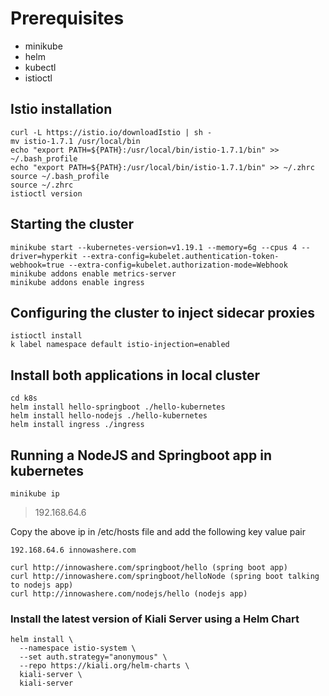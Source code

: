 # Prerequisites
- minikube
- helm
- kubectl
- istioctl

## Istio installation
```
curl -L https://istio.io/downloadIstio | sh -
mv istio-1.7.1 /usr/local/bin
echo "export PATH=${PATH}:/usr/local/bin/istio-1.7.1/bin" >> ~/.bash_profile
echo "export PATH=${PATH}:/usr/local/bin/istio-1.7.1/bin" >> ~/.zhrc
source ~/.bash_profile
source ~/.zhrc
istioctl version
```

## Starting the cluster
```
minikube start --kubernetes-version=v1.19.1 --memory=6g --cpus 4 --driver=hyperkit --extra-config=kubelet.authentication-token-webhook=true --extra-config=kubelet.authorization-mode=Webhook
minikube addons enable metrics-server
minikube addons enable ingress
```

## Configuring the cluster to inject sidecar proxies
```
istioctl install
k label namespace default istio-injection=enabled
```

## Install both applications in local cluster
```
cd k8s
helm install hello-springboot ./hello-kubernetes
helm install hello-nodejs ./hello-kubernetes
helm install ingress ./ingress
```

## Running a NodeJS and Springboot app in kubernetes
`minikube ip`
>192.168.64.6

Copy the above ip in /etc/hosts file and add the following key value pair
```
192.168.64.6 innowashere.com
```

```
curl http://innowashere.com/springboot/hello (spring boot app)
curl http://innowashere.com/springboot/helloNode (spring boot talking to nodejs app)
curl http://innowashere.com/nodejs/hello (nodejs app)
```

### Install the latest version of Kiali Server using a Helm Chart
```
helm install \
  --namespace istio-system \
  --set auth.strategy="anonymous" \
  --repo https://kiali.org/helm-charts \
  kiali-server \
  kiali-server
```